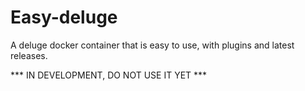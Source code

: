 # Easy-deluge

A deluge docker container that is easy to use, with plugins and latest releases. 



*** IN DEVELOPMENT, DO NOT USE IT YET ***
